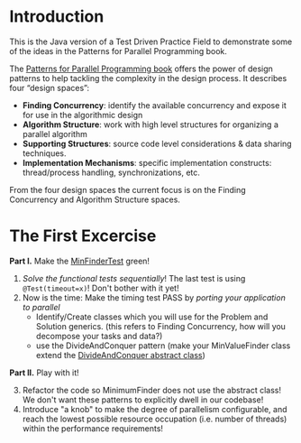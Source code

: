 # Introduction 

This is the Java version of a Test Driven Practice Field to demonstrate some of the ideas in the Patterns for Parallel Programming book. 

The [Patterns for Parallel Programming book](http://www.amazon.com/Patterns-Parallel-Programming-Timothy-Mattson/dp/0321228111)
 offers the power of design patterns to help tackling the complexity in the design process. It describes four “design spaces”:

* **Finding Concurrency**: identify the available concurrency and expose it for use in the algorithmic design
* **Algorithm Structure**: work with high level structures for organizing a parallel algorithm
* **Supporting Structures**: source code level considerations & data sharing techniques.
* **Implementation Mechanisms**: specific implementation constructs:  thread/process handling, synchronizations, etc.

From the four design spaces the current focus is on the Finding Concurrency and Algorithm Structure spaces. 

# The First Excercise

**Part I.** Make the [MinFinderTest](Parallel-Design-Patterns/src/test/java/org/lscc/minfinder/MinValueFinderTest.java) green! 

1. *Solve the functional tests sequentially*! The last test is using ```@Test(timeout=x)```! Don't bother with it yet! 
1. Now is the time: Make the timing test PASS by *porting your application to parallel* 
    * Identify/Create classes which you will use for the Problem and Solution generics. (this refers to Finding Concurrency, how will you decompose your tasks and data?)
    * use the DivideAndConquer pattern (make your MinValueFinder class extend the [DivideAndConquer abstract class](Parallel-Design-Patterns/src/main/java/org/lscc/parallelpatterns/divideandconquer/DivideAndConquer.java))

**Part II.** Play with it! 

3. Refactor the code so MinimumFinder does not use the abstract class! We don't want these patterns to explicitly dwell in our codebase!
4. Introduce "a knob" to make the degree of parallelism configurable, and reach the lowest possible resource occupation (i.e. number of threads) within the performance requirements!




